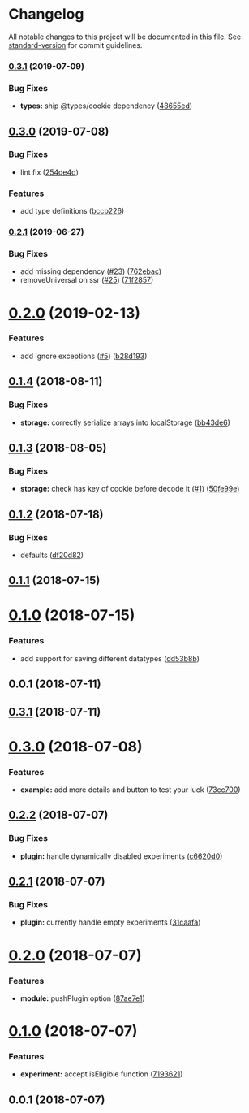 # Changelog

All notable changes to this project will be documented in this file. See [standard-version](https://github.com/conventional-changelog/standard-version) for commit guidelines.

### [0.3.1](https://github.com/alibaba-aero/nuxt-universal-storage/compare/v0.3.0...v0.3.1) (2019-07-09)


### Bug Fixes

* **types:** ship @types/cookie dependency ([48655ed](https://github.com/alibaba-aero/nuxt-universal-storage/commit/48655ed))



## [0.3.0](https://github.com/alibaba-aero/nuxt-universal-storage/compare/v0.2.1...v0.3.0) (2019-07-08)


### Bug Fixes

* lint fix ([254de4d](https://github.com/alibaba-aero/nuxt-universal-storage/commit/254de4d))


### Features

* add type definitions ([bccb226](https://github.com/alibaba-aero/nuxt-universal-storage/commit/bccb226))



### [0.2.1](https://github.com/alibaba-aero/nuxt-universal-storage/compare/v0.2.0...v0.2.1) (2019-06-27)


### Bug Fixes

* add missing dependency ([#23](https://github.com/alibaba-aero/nuxt-universal-storage/issues/23)) ([762ebac](https://github.com/alibaba-aero/nuxt-universal-storage/commit/762ebac))
* removeUniversal on ssr ([#25](https://github.com/alibaba-aero/nuxt-universal-storage/issues/25)) ([71f2857](https://github.com/alibaba-aero/nuxt-universal-storage/commit/71f2857))



<a name="0.2.0"></a>
# [0.2.0](https://github.com/alibaba-aero/nuxt-universal-storage/compare/v0.1.4...v0.2.0) (2019-02-13)


### Features

* add ignore exceptions ([#5](https://github.com/alibaba-aero/nuxt-universal-storage/issues/5)) ([b28d193](https://github.com/alibaba-aero/nuxt-universal-storage/commit/b28d193))



<a name="0.1.4"></a>
## [0.1.4](https://github.com/alibaba-aero/nuxt-universal-storage/compare/v0.1.3...v0.1.4) (2018-08-11)


### Bug Fixes

* **storage:** correctly serialize arrays into localStorage ([bb43de6](https://github.com/alibaba-aero/nuxt-universal-storage/commit/bb43de6))



<a name="0.1.3"></a>
## [0.1.3](https://github.com/alibaba-aero/nuxt-universal-storage/compare/v0.1.2...v0.1.3) (2018-08-05)


### Bug Fixes

* **storage:** check has key of cookie before decode it ([#1](https://github.com/alibaba-aero/nuxt-universal-storage/issues/1)) ([50fe99e](https://github.com/alibaba-aero/nuxt-universal-storage/commit/50fe99e))



<a name="0.1.2"></a>
## [0.1.2](https://github.com/alibaba-aero/nuxt-universal-storage/compare/v0.1.1...v0.1.2) (2018-07-18)


### Bug Fixes

* defaults ([df20d82](https://github.com/alibaba-aero/nuxt-universal-storage/commit/df20d82))



<a name="0.1.1"></a>
## [0.1.1](https://github.com/alibaba-aero/nuxt-universal-storage/compare/v0.1.0...v0.1.1) (2018-07-15)



<a name="0.1.0"></a>
# [0.1.0](https://github.com/alibaba-aero/nuxt-universal-storage/compare/v0.0.1...v0.1.0) (2018-07-15)


### Features

* add support for saving different datatypes ([dd53b8b](https://github.com/alibaba-aero/nuxt-universal-storage/commit/dd53b8b))



<a name="0.0.1"></a>
## 0.0.1 (2018-07-11)



<a name="0.3.1"></a>
## [0.3.1](https://github.com/alibaba-aero/nuxt-google-optimize/compare/v0.3.0...v0.3.1) (2018-07-11)



<a name="0.3.0"></a>
# [0.3.0](https://github.com/alibaba-aero/nuxt-google-optimize/compare/v0.2.2...v0.3.0) (2018-07-08)


### Features

* **example:** add more details and button to test your luck ([73cc700](https://github.com/alibaba-aero/nuxt-google-optimize/commit/73cc700))



<a name="0.2.2"></a>
## [0.2.2](https://github.com/alibaba-aero/nuxt-google-optimize/compare/v0.2.1...v0.2.2) (2018-07-07)


### Bug Fixes

* **plugin:** handle dynamically disabled experiments ([c6620d0](https://github.com/alibaba-aero/nuxt-google-optimize/commit/c6620d0))



<a name="0.2.1"></a>
## [0.2.1](https://github.com/alibaba-aero/nuxt-google-optimize/compare/v0.2.0...v0.2.1) (2018-07-07)


### Bug Fixes

* **plugin:** currently handle empty experiments ([31caafa](https://github.com/alibaba-aero/nuxt-google-optimize/commit/31caafa))



<a name="0.2.0"></a>
# [0.2.0](https://github.com/alibaba-aero/nuxt-google-optimize/compare/v0.1.0...v0.2.0) (2018-07-07)


### Features

* **module:** pushPlugin option ([87ae7e1](https://github.com/alibaba-aero/nuxt-google-optimize/commit/87ae7e1))



<a name="0.1.0"></a>
# [0.1.0](https://github.com/alibaba-aero/nuxt-google-optimize/compare/v0.0.1...v0.1.0) (2018-07-07)


### Features

* **experiment:** accept isEligible function ([7193621](https://github.com/alibaba-aero/nuxt-google-optimize/commit/7193621))



<a name="0.0.1"></a>
## 0.0.1 (2018-07-07)

